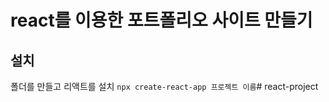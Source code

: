 # react를 이용한 포트폴리오 사이트 만들기

## 설치
폴더를 만들고 리액트를 설치 `npx create-react-app 프로젝트 이름`#   r e a c t - p r o j e c t  
 